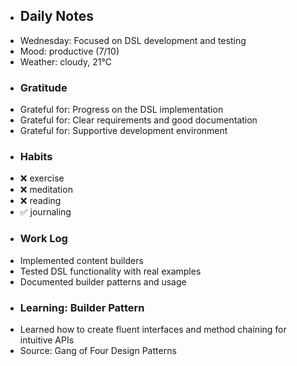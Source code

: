 - ## Daily Notes
- Wednesday: Focused on DSL development and testing
- Mood: productive (7/10)
- Weather: cloudy, 21°C
- ### Gratitude
- Grateful for: Progress on the DSL implementation
- Grateful for: Clear requirements and good documentation
- Grateful for: Supportive development environment
- ### Habits
- ❌ exercise
- ❌ meditation
- ❌ reading
- ✅ journaling
- ### Work Log
- Implemented content builders
- Tested DSL functionality with real examples
- Documented builder patterns and usage
- ### Learning: Builder Pattern
- Learned how to create fluent interfaces and method chaining for intuitive APIs
- Source: Gang of Four Design Patterns